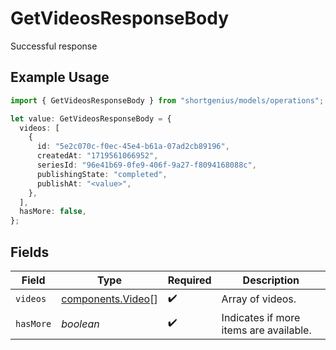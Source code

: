 # GetVideosResponseBody

Successful response

## Example Usage

```typescript
import { GetVideosResponseBody } from "shortgenius/models/operations";

let value: GetVideosResponseBody = {
  videos: [
    {
      id: "5e2c070c-f0ec-45e4-b61a-07ad2cb89196",
      createdAt: "1719561066952",
      seriesId: "96e41b69-0fe9-406f-9a27-f8094168088c",
      publishingState: "completed",
      publishAt: "<value>",
    },
  ],
  hasMore: false,
};
```

## Fields

| Field                                                  | Type                                                   | Required                                               | Description                                            |
| ------------------------------------------------------ | ------------------------------------------------------ | ------------------------------------------------------ | ------------------------------------------------------ |
| `videos`                                               | [components.Video](../../models/components/video.md)[] | :heavy_check_mark:                                     | Array of videos.                                       |
| `hasMore`                                              | *boolean*                                              | :heavy_check_mark:                                     | Indicates if more items are available.                 |